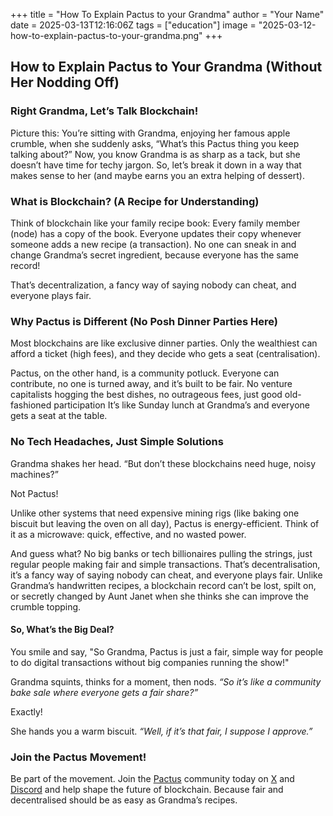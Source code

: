 +++
title = "How To Explain Pactus to your Grandma"
author = "Your Name"
date = 2025-03-13T12:16:06Z
tags = ["education"]
image = "2025-03-12-how-to-explain-pactus-to-your-grandma.png"
+++

## How to Explain Pactus to Your Grandma (Without Her Nodding Off)

### Right Grandma, Let’s Talk Blockchain!

Picture this: You’re sitting with Grandma, enjoying her famous apple crumble, when she suddenly asks,
“What’s this Pactus thing you keep talking about?”
Now, you know Grandma is as sharp as a tack, but she doesn’t have time for techy jargon. So, let’s
break it down in a way that makes sense to her (and maybe earns you an extra helping of dessert).

### What is Blockchain? (A Recipe for Understanding)

Think of blockchain like your family recipe book:
Every family member (node) has a copy of the book.
Everyone updates their copy whenever someone adds a new recipe (a transaction).
No one can sneak in and change Grandma’s secret ingredient, because everyone has the same record!

That’s decentralization, a fancy way of saying nobody can cheat, and everyone plays fair.

### Why Pactus is Different (No Posh Dinner Parties Here)

Most blockchains are like exclusive dinner parties. Only the wealthiest can afford a ticket (high fees),
and they decide who gets a seat (centralisation).

Pactus, on the other hand, is a community potluck. Everyone can contribute, no one is turned away, and
it’s built to be fair. No venture capitalists hogging the best dishes, no outrageous fees, just good
old-fashioned participation It’s like Sunday lunch at Grandma’s and everyone gets a seat at the table.

### No Tech Headaches, Just Simple Solutions

Grandma shakes her head. “But don’t these blockchains need huge, noisy machines?”

Not Pactus!

Unlike other systems that need expensive mining rigs (like baking one biscuit but leaving the oven on
all day), Pactus is energy-efficient. Think of it as a microwave: quick, effective, and no wasted power.

And guess what? No big banks or tech billionaires pulling the strings, just regular people making fair
and simple transactions. That’s decentralisation, it’s a fancy way of saying nobody can cheat, and
everyone plays fair. Unlike Grandma’s handwritten recipes, a blockchain record can’t be lost, spilt
on, or secretly changed by Aunt Janet when she thinks she can improve the crumble topping.

#### So, What’s the Big Deal?

You smile and say, "So Grandma, Pactus is just a fair, simple way for people to do digital transactions
without big companies running the show!"

Grandma squints, thinks for a moment, then nods. *“So it’s like a community bake sale where everyone gets*
*a fair share?”*

Exactly!

She hands you a warm biscuit. *“Well, if it’s that fair, I suppose I approve.”*

### Join the Pactus Movement!

Be part of the movement. Join the [Pactus](https://pactus.org/) community today on
[X](https://x.com/pactuschain/) and [Discord](https://discord.com/invite/pactus) and help shape the
future of blockchain. Because fair and decentralised should be as easy as Grandma’s recipes.


